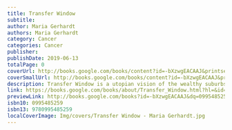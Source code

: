 ```yaml
---
title: Transfer Window
subtitle: 
author: Maria Gerhardt
authors: Maria Gerhardt
category: Cancer
categories: Cancer
publisher: 
publishDate: 2019-06-13
totalPage: 0
coverUrl: http://books.google.com/books/content?id=-bXzwgEACAAJ&printsec=frontcover&img=1&zoom=1&source=gbs_api
coverSmallUrl: http://books.google.com/books/content?id=-bXzwgEACAAJ&printsec=frontcover&img=1&zoom=5&source=gbs_api
description: Transfer Window is a utopian vision of the wealthy suburbs north of Copenhagen as a luxurious hospice. Everyone wears white. New-age nuns grow organic cannabis on the beach. The internet and music are forbidden, but you can swim in the icy sea in the winter. In amongst it all come the crushing memories of life as a terminal cancer patient, otherwise our narrator and her friend Mikkel hang out, talking about the 80s and about how they would prefer to die. They also laugh at the mistakes of the healthy.
link: https://books.google.com/books/about/Transfer_Window.html?hl=&id=-bXzwgEACAAJ
previewLink: http://books.google.com/books?id=-bXzwgEACAAJ&dq=0995485259&hl=&as_pt=BOOKS&cd=1&source=gbs_api
isbn10: 0995485259
isbn13: 9780995485259
localCoverImage: Img/covers/Transfer Window - Maria Gerhardt.jpg
---
```

